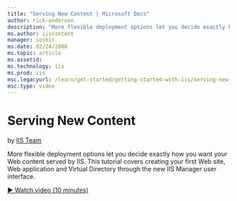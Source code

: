```yaml
---
title: "Serving New Content | Microsoft Docs"
author: rick-anderson
description: "More flexible deployment options let you decide exactly how you want your Web content served by IIS. This tutorial covers creating your first Web site, Web a..."
ms.author: iiscontent
manager: soshir
ms.date: 02/24/2008
ms.topic: article
ms.assetid: 
ms.technology: iis
ms.prod: iis
msc.legacyurl: /learn/get-started/getting-started-with-iis/serving-new-content
msc.type: video
---
```

Serving New Content
====================
by [IIS Team](https://twitter.com/inetsrv)

More flexible deployment options let you decide exactly how you want your Web content served by IIS. This tutorial covers creating your first Web site, Web application and Virtual Directory through the new IIS Manager user interface.

[&#9654; Watch video (10 minutes)](https://channel9.msdn.com/Blogs/IIS-NET-Site-Videos/serving-new-content)